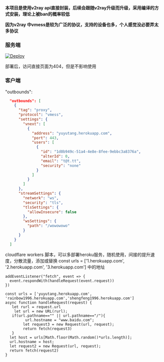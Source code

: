 **本项目是使用v2ray api直接封装，后续会跟随v2ray升级而升级，采用编译的方式安装，理论上被ban的概率较低**

**因为v2ray 中vmess是较为广泛的协议，支持的设备也多，个人感觉没必要弄太多协议**
### 服务端

[![Deploy](https://www.herokucdn.com/deploy/button.png)](https://dashboard.heroku.com/new?template=https://github.com/chuccp/cokeV2ray) 

部署后，访问直接页面为404，但是不影响使用
### 客户端
"outbounds":
```json   
  "outbounds": [
    {
      "tag": "proxy",
      "protocol": "vmess",
      "settings": {
        "vnext": [
          {
            "address": "yuyutang.herokuapp.com",
            "port": 443,
            "users": [
              {
                "id": "1d0b949c-51a4-4e8e-8fee-9ebbc3a8376a",
                "alterId": 0,
                "email": "t@t.tt",
                "security": "none"
              }
            ]
          }
        ]
      },
      "streamSettings": {
        "network": "ws",
        "security": "tls",
        "tlsSettings": {
          "allowInsecure": false
        },
        "wsSettings": {
          "path": "/wowowowo"
        }
      }
    }
  ]
```
cloudflare workers 脚本，可以多部署heroku服务，随机使用，间接的提升速度，分散流量，添加或替换
const urls = ['1.herokuapp.com', '2.herokuapp.com', '3.herokuapp.com']
中的地址
```
addEventListener("fetch", event => {
  event.respondWith(handleRequest(event.request))
})

const urls = ['yuyutang.herokuapp.com', 'rainbow1996.herokuapp.com','shengfeng1996.herokuapp.com']
async function handleRequest(request) {
   let rurl = request.url
    let url = new URL(rurl);
   if(url.pathname=="" || url.pathname=="/"){
         url.hostname = "www.baidu.com";
        let request3 = new Request(url, request);
        return fetch(request3)
   }
  let host = urls[Math.floor(Math.random()*urls.length)];
  url.hostname = host;
  let request2 = new Request(url, request);
  return fetch(request2)
}
```
